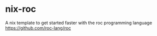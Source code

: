# nix-roc
A nix template to get started faster with the roc programming language https://github.com/roc-lang/roc
